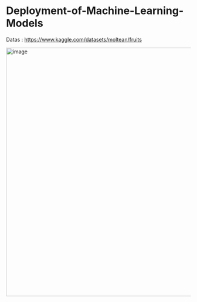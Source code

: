 # Deployment-of-Machine-Learning-Models

Datas : https://www.kaggle.com/datasets/moltean/fruits

<img width="678" alt="image" src="https://user-images.githubusercontent.com/107566158/189692862-389e434f-3eeb-413e-921b-8af3aa539fa5.png">
